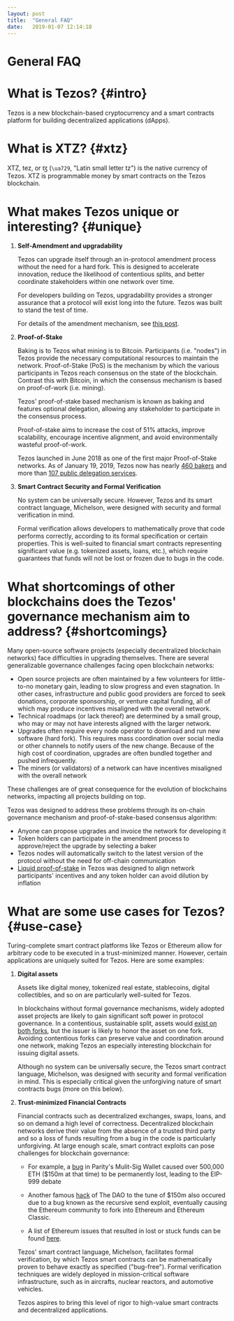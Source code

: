 ```yaml
---
layout: post
title:  "General FAQ"
date:   2019-01-07 12:14:18
---
```

General FAQ
===========

# What is Tezos? {#intro}

Tezos is a new blockchain-based cryptocurrency and a smart contracts platform for building decentralized applications (dApps). 

# What is XTZ? {#xtz}

XTZ, tez, or ꜩ (`\ua729`, "Latin small letter tz") is the native currency of Tezos. XTZ is programmable money by smart contracts on the Tezos blockchain.   

# What makes Tezos unique or interesting? {#unique}

1. **Self-Amendment and upgradability**

    Tezos can upgrade itself through an in-protocol amendment process without the need for a hard fork. This is designed to accelerate innovation, reduce the likelihood of contentious splits, and better coordinate stakeholders within one network over time.
    
    For developers building on Tezos, upgradability provides a stronger assurance that a protocol will exist long into the future. Tezos was built to stand the test of time.
    
    For details of the amendment mechanism, see [this post](https://medium.com/tezos/amending-tezos-b77949d97e1e).
    
2. **Proof-of-Stake**

    Baking is to Tezos what mining is to Bitcoin. Participants (i.e. "nodes") in Tezos provide the necessary computational resources to maintain the network. Proof-of-Stake (PoS) is the mechanism by which the various participants in Tezos reach consensus on the state of the blockchain. Contrast this with Bitcoin, in which the consensus mechanism is based on proof-of-work (i.e. mining).
    
    Tezos' proof-of-stake based mechanism is known as baking and features optional delegation, allowing any stakeholder to participate in the consensus process.
    
    Proof-of-stake aims to increase the cost of 51% attacks, improve scalability, encourage incentive alignment, and avoid environmentally wasteful proof-of-work.
    
    Tezos launched in June 2018 as one of the first major Proof-of-Stake networks. As of January 19, 2019, Tezos now has nearly [460 bakers](https://tzscan.io/rolls-distribution) and more than [107 public delegation services](https://mytezosbaker.com/).

2. **Smart Contract Security and Formal Verification**

    No system can be universally secure. However, Tezos and its smart contract language, Michelson, were designed with security and formal verification in mind. 
    
    Formal verification allows developers to mathematically prove that code performs correctly, according to its formal specification or certain properties. This is well-suited to financial smart contracts representing significant value (e.g. tokenized assets, loans, etc.), which require guarantees that funds will not be lost or frozen due to bugs in the code.

# What shortcomings of other blockchains does the Tezos' governance mechanism aim to address? {#shortcomings}

Many open-source software projects (especially decentralized blockchain networks) face difficulties in upgrading themselves. There are several generalizable governance challenges facing open blockchain networks:
*  Open source projects are often maintained by a few volunteers for little-to-no monetary gain, leading to slow progress and even stagnation. In other cases, infrastructure and public good providers are forced to seek donations, corporate sponsorship, or venture capital funding, all of which may produce incentives misaligned with the overall network.
*  Technical roadmaps (or lack thereof) are determined by a small group, who may or may not have interests aligned with the larger network.
*  Upgrades often require every node operator to download and run new software (hard fork). This requires mass coordination over social media or other channels to notify users of the new change. Because of the high cost of coordination, upgrades are often bundled together and pushed infrequently.
*  The miners (or validators) of a network can have incentives misaligned with the overall network

These challenges are of great consequence for the evolution of blockchains networks, impacting all projects building on top. 

Tezos was designed to address these problems through its on-chain governance mechanism and proof-of-stake-based consensus algorithm:
*  Anyone can propose upgrades and invoice the network for developing it
*  Token holders can participate in the amendment process to approve/reject the upgrade by selecting a baker
*  Tezos nodes will automatically switch to the latest version of the protocol without the need for off-chain communication
*  [Liquid proof-of-stake](https://medium.com/tezos/liquid-proof-of-stake-aec2f7ef1da7) in Tezos was designed to align network participants' incentives and any token holder can avoid dilution by inflation

# What are some use cases for Tezos? {#use-case}

Turing-complete smart contract platforms like Tezos or Ethereum allow for arbitrary code to be executed in a trust-minimized manner. However, certain applications are uniquely suited for Tezos. Here are some examples:

1. **Digital assets**
    
    Assets like digital money, tokenized real estate, stablecoins, digital collectibles, and so on are particularly well-suited for Tezos. 

    In blockchains without formal governance mechanisms, widely adopted asset projects are likely to gain significant soft power in protocol governance. In a contentious, sustainable split, assets would [exist on both forks](https://medium.com/@avsa/avoid-evil-twins-every-ethereum-app-pays-the-price-of-a-chain-split-e04c2a560ba8), but the issuer is likely to honor the asset on one fork. Avoiding contentious forks can preserve value and coordination around one network, making Tezos an especially interesting blockchain for issuing digital assets.
    
    Although no system can be universally secure, the Tezos smart contract language, Michelson, was designed with security and formal verification in mind. This is especially critical given the unforgiving nature of smart contracts bugs (more on this below).

2. **Trust-minimized Financial Contracts**     

    Financial contracts such as decentralized exchanges, swaps, loans, and so on demand a high level of correctness. Decentralized blockchain networks derive their value from the absence of a trusted third party and so a loss of funds resulting from a bug in the code is particularly unforgiving. At large enough scale, smart contract exploits can pose challenges for blockchain governance:
    
    *   For example, a [bug](https://www.parity.io/parity-technologies-multi-sig-wallet-issue-update/) in Parity's Mulit-Sig Wallet caused over 500,000 ETH ($150m at that time) to be permanently lost, leading to the EIP-999 debate 
    
    *   Another famous [hack](http://hackingdistributed.com/2016/06/18/analysis-of-the-dao-exploit/) of The DAO to the tune of $150m also occured due to a bug known as the recursive send exploit, eventually causing the Ethereum community to fork into Ethereum and Ethereum Classic.
    
    *   A list of Ethereum issues that resulted in lost or stuck funds can be found [here](https://github.com/ethereum/wiki/wiki/Major-issues-resulting-in-lost-or-stuck-funds).

    Tezos' smart contract language, Michelson, facilitates formal verification, by which Tezos smart contracts can be mathematically proven to behave exactly as specified ("bug-free"). Formal verification techniques are widely deployed in mission-critical software infrastructure, such as in aircrafts, nuclear reactors, and automotive vehicles. 
    
    Tezos aspires to bring this level of rigor to high-value smart contracts and decentralized applications.